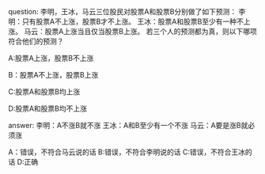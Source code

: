 question:
李明，王冰，马云三位股民对股票A和股票B分别做了如下预测：
李明：只有股票A不上涨，股票B才不上涨。
王冰：股票A和股票B至少有一种不上涨。
马云：股票A上涨当且仅当股票B上涨。
若三个人的预测都为真，则以下哪项符合他们的预测？

A:股票A上涨，股票B不上涨

B：股票A不上涨，股票B上涨

C:股票A和股票B均上涨

D:股票A和股票B均不上涨


answer:
李明：A不涨B就不涨
王冰：A和B至少有一个不涨
马云：A要是涨B就必须涨

A：错误，不符合马云说的话
B:错误，不符合李明说的话
C:错误，不符合王冰的话
D:正确